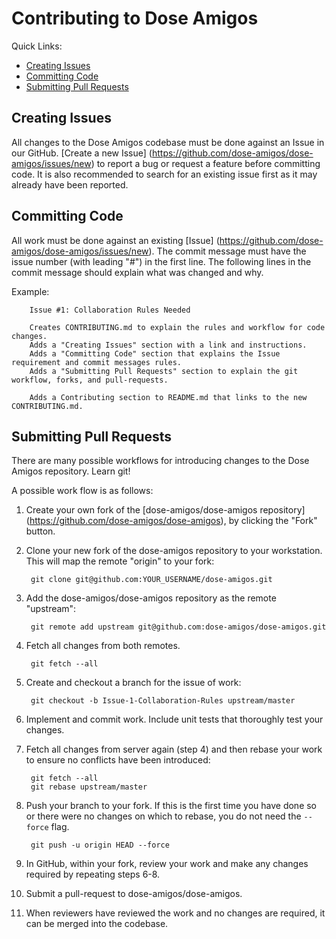 # Contributing to Dose Amigos

Quick Links:

* [Creating Issues](#issues)
* [Committing Code](#committing)
* [Submitting Pull Requests](#pull-requests)


## <a name="issues"></a> Creating Issues
All changes to the Dose Amigos codebase must be done against an Issue in our GitHub.
[Create a new Issue] (https://github.com/dose-amigos/dose-amigos/issues/new) to report a bug or request a feature
before committing code. It is also recommended to search for an existing issue first as it may already have been reported.

## <a name="committing"></a> Committing Code
All work must be done against an existing [Issue] (https://github.com/dose-amigos/dose-amigos/issues/new).
The commit message must have the issue number (with leading "#") in the first line.
The following lines in the commit message should explain what was changed and why.

Example:


        Issue #1: Collaboration Rules Needed
        
        Creates CONTRIBUTING.md to explain the rules and workflow for code changes.
        Adds a "Creating Issues" section with a link and instructions.
        Adds a "Committing Code" section that explains the Issue requirement and commit messages rules.
        Adds a "Submitting Pull Requests" section to explain the git workflow, forks, and pull-requests.
        
        Adds a Contributing section to README.md that links to the new CONTRIBUTING.md.
        


## <a name="pull-requests"></a> Submitting Pull Requests
There are many possible workflows for introducing changes to the Dose Amigos repository. Learn git!

A possible work flow is as follows:

1. Create your own fork of the [dose-amigos/dose-amigos repository] (https://github.com/dose-amigos/dose-amigos),
   by clicking the "Fork" button.
2. Clone your new fork of the dose-amigos repository to your workstation.
   This will map the remote "origin" to your fork:


        git clone git@github.com:YOUR_USERNAME/dose-amigos.git


3. Add the dose-amigos/dose-amigos repository as the remote "upstream":


        git remote add upstream git@github.com:dose-amigos/dose-amigos.git


4. Fetch all changes from both remotes.


        git fetch --all


5. Create and checkout a branch for the issue of work:


        git checkout -b Issue-1-Collaboration-Rules upstream/master


6. Implement and commit work. Include unit tests that thoroughly test your changes.
7. Fetch all changes from server again (step 4) and then rebase your work to ensure no conflicts have been introduced:


        git fetch --all
        git rebase upstream/master


8. Push your branch to your fork.
   If this is the first time you have done so or there were no changes on which to rebase,
   you do not need the `--force` flag.


        git push -u origin HEAD --force

9. In GitHub, within your fork, review your work and make any changes required by repeating steps 6-8.
10. Submit a pull-request to dose-amigos/dose-amigos.
11. When reviewers have reviewed the work and no changes are required, it can be merged into the codebase.
